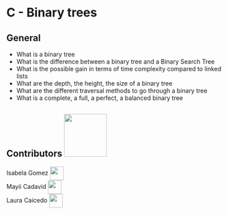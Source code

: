 <h1>C - Binary trees</h1>
<h2>General</h2>

<ul>
    <li>What is a binary tree</li>
    <li>What is the difference between a binary tree and a Binary Search Tree</li>
    <li>What is the possible gain in terms of time complexity compared to linked lists</li>
    <li>What are the depth, the height, the size of a binary tree</li>
    <li>What are the different traversal methods to go through a binary tree</li>
    <li>What is a complete, a full, a perfect, a balanced binary tree</li>
</ul>

<h2> Contributors <img src='https://raw.githubusercontent.com/ShahriarShafin/ShahriarShafin/main/Assets/handshake.gif' width="100px"> </h2>
Isabela Gomez <a href = 'https://twitter.com/IsaGome66256458'> <img width = '32px' align = 'center' src="https://cliply.co/wp-content/uploads/2019/07/371907030_TWITTER_ICON_TRANSPARENT_400.gif"/></a> <br>
Mayii Cadavid <a href = 'https://twitter.com/MayiiCadavid'> <img width = '32px' align = 'center' src="https://cliply.co/wp-content/uploads/2019/07/371907030_TWITTER_ICON_TRANSPARENT_400.gif"/></a> <br>
Laura Caicedo <a href = 'https://www.twitter.com/@LauSCaicedo'> <img width = '32px' align = 'center' src="https://cliply.co/wp-content/uploads/2019/07/371907030_TWITTER_ICON_TRANSPARENT_400.gif"/></a>
